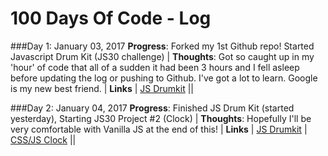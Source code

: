 # 100 Days Of Code - Log

###Day 1: January 03, 2017
**Progress**: Forked my 1st Github repo! Started Javascript Drum Kit (JS30 challenge)
|
**Thoughts**: Got so caught up in my 'hour' of code that all of a sudden it had been 3 hours and I fell asleep before updating the log or pushing to Github. I've got a lot to learn. Google is my new best friend. 
|
**Links**
|
[JS Drumkit](https://github.com/shellyduggal/01-JS30-Drumkit)
||

###Day 2: January 04, 2017
**Progress**: Finished JS Drum Kit (started yesterday), Starting JS30 Project #2 (Clock)
|
**Thoughts**: Hopefully I'll be very comfortable with Vanilla JS at the end of this! 
|
**Links** 
|
[JS Drumkit](https://github.com/shellyduggal/01-JS30-Drumkit)
|
[CSS/JS Clock]()
||
